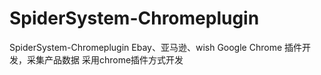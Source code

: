 # SpiderSystem-Chromeplugin

SpiderSystem-Chromeplugin
Ebay、亚马逊、wish Google Chrome 插件开发，采集产品数据 采用chrome插件方式开发